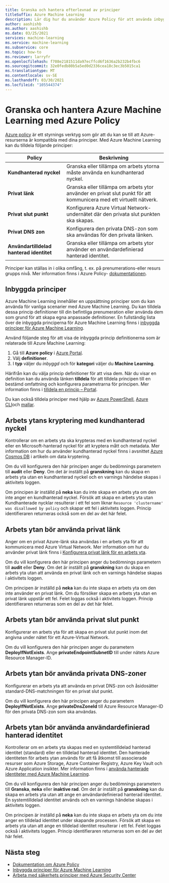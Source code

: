 ```yaml
---
title: Granska och hantera efterlevnad av principer
titleSuffix: Azure Machine Learning
description: Lär dig hur du använder Azure Policy för att använda inbyggda principer för Azure Machine Learning för att se till att dina arbets ytor är kompatibla med dina krav.
author: aashishb
ms.author: aashishb
ms.date: 03/25/2021
services: machine-learning
ms.service: machine-learning
ms.subservice: core
ms.topic: how-to
ms.reviewer: larryfr
ms.openlocfilehash: f708e2181511da97ecffcd6f1636a2b232b4fbc6
ms.sourcegitcommit: 32e0fedb80b5a5ed0d2336cea18c3ec3b5015ca1
ms.translationtype: MT
ms.contentlocale: sv-SE
ms.lasthandoff: 03/30/2021
ms.locfileid: "105544374"
---
```

# <a name="audit-and-manage-azure-machine-learning-using-azure-policy"></a>Granska och hantera Azure Machine Learning med Azure Policy

[Azure policy](../governance/policy/index.yml) är ett styrnings verktyg som gör att du kan se till att Azure-resurserna är kompatibla med dina principer. Med Azure Machine Learning kan du tilldela följande principer:

| Policy | Beskrivning |
| ----- | ----- |
| **Kundhanterad nyckel** | Granska eller tillämpa om arbets ytorna måste använda en kundhanterad nyckel. |
| **Privat länk** | Granska eller tillämpa om arbets ytor använder en privat slut punkt för att kommunicera med ett virtuellt nätverk. |
| **Privat slut punkt** | Konfigurera Azure Virtual Network-undernätet där den privata slut punkten ska skapas. |
| **Privat DNS zon** | Konfigurera den privata DNS-zon som ska användas för den privata länken. |
| **Användartilldelad hanterad identitet** | Granska eller tillämpa om arbets ytor använder en användardefinierad hanterad identitet. |

Principer kan ställas in i olika omfång, t. ex. på prenumerations-eller resurs grupps nivå. Mer information finns i Azure Policy- [dokumentationen](../governance/policy/overview.md).

## <a name="built-in-policies"></a>Inbyggda principer

Azure Machine Learning innehåller en uppsättning principer som du kan använda för vanliga scenarier med Azure Machine Learning. Du kan tilldela dessa princip definitioner till din befintliga prenumeration eller använda dem som grund för att skapa egna anpassade definitioner. En fullständig lista över de inbyggda principerna för Azure Machine Learning finns i [inbyggda principer för Azure Machine Learning](../governance/policy/samples/built-in-policies.md#machine-learning).

Använd följande steg för att visa de inbyggda princip definitionerna som är relaterade till Azure Machine Learning:

1. Gå till __Azure policy__ i [Azure Portal](https://portal.azure.com).
1. Välj __definitioner__.
1. I __typ__ väljer du _inbyggd_ och för __kategori__ väljer du __Machine Learning__.

Härifrån kan du välja princip definitioner för att visa dem. När du visar en definition kan du använda länken __tilldela__ för att tilldela principen till en bestämd omfattning och konfigurera parametrarna för principen. Mer information finns i [tilldela en princip – Portal](../governance/policy/assign-policy-portal.md).

Du kan också tilldela principer med hjälp av [Azure PowerShell](../governance/policy/assign-policy-powershell.md), [Azure CLI](../governance/policy/assign-policy-azurecli.md)och [mallar](../governance/policy/assign-policy-template.md).

## <a name="workspace-encryption-with-customer-managed-key"></a>Arbets ytans kryptering med kundhanterad nyckel

Kontrollerar om en arbets yta ska krypteras med en kundhanterad nyckel eller en Microsoft-hanterad nyckel för att kryptera mått och metadata. Mer information om hur du använder kundhanterad nyckel finns i avsnittet [Azure Cosmos DB](concept-data-encryption.md#azure-cosmos-db) i artikeln om data kryptering.

Om du vill konfigurera den här principen anger du bedömnings parametern till __audit__ eller __Deny__. Om det är inställt på __granskning__ kan du skapa en arbets yta utan en kundhanterad nyckel och en varnings händelse skapas i aktivitets loggen.

Om principen är inställd på __neka__ kan du inte skapa en arbets yta om den inte anger en kundhanterad nyckel. Försök att skapa en arbets yta utan Kundhanterade nycklar resulterar i ett fel som liknar `Resource 'clustername' was disallowed by policy` och skapar ett fel i aktivitets loggen. Princip identifieraren returneras också som en del av det här felet.

## <a name="workspace-should-use-private-link"></a>Arbets ytan bör använda privat länk

Anger om en privat Azure-länk ska användas i en arbets yta för att kommunicera med Azure Virtual Network. Mer information om hur du använder privat länk finns i [Konfigurera privat länk för en arbets yta](how-to-configure-private-link.md).

Om du vill konfigurera den här principen anger du bedömnings parametern till __audit__ eller __Deny__. Om det är inställt på __granskning__ kan du skapa en arbets yta utan att använda en privat länk och en varnings händelse skapas i aktivitets loggen.

Om principen är inställd på __neka__ kan du inte skapa en arbets yta om den inte använder en privat länk. Om du försöker skapa en arbets yta utan en privat länk uppstår ett fel. Felet loggas också i aktivitets loggen. Princip identifieraren returneras som en del av det här felet.

## <a name="workspace-should-use-private-endpoint"></a>Arbets ytan bör använda privat slut punkt

Konfigurerar en arbets yta för att skapa en privat slut punkt inom det angivna under nätet för ett Azure-Virtual Network.

Om du vill konfigurera den här principen anger du parametern __DeployIfNotExists__. Ange __privateEndpointSubnetID__ till under nätets Azure Resource Manager-ID.
## <a name="workspace-should-use-private-dns-zones"></a>Arbets ytan bör använda privata DNS-zoner

Konfigurerar en arbets yta att använda en privat DNS-zon och åsidosätter standard-DNS-matchningen för en privat slut punkt.

Om du vill konfigurera den här principen anger du parametern __DeployIfNotExists__. Ange __privateDnsZoneId__ till Azure Resource Manager-ID för den privata DNS-zon som ska användas. 

## <a name="workspace-should-use-user-assigned-managed-identity"></a>Arbets ytan bör använda användardefinierad hanterad identitet

Kontrollerar om en arbets yta skapas med en systemtilldelad hanterad identitet (standard) eller en tilldelad hanterad identitet. Den hanterade identiteten för arbets ytan används för att få åtkomst till associerade resurser som Azure Storage, Azure Container Registry, Azure Key Vault och Azure Application insikter. Mer information finns i [använda hanterade identiteter med Azure Machine Learning](how-to-use-managed-identities.md).

Om du vill konfigurera den här principen anger du bedömnings parametern till __Granska__, __neka__ eller __inaktive rad__. Om det är inställt på __granskning__ kan du skapa en arbets yta utan att ange en användardefinierad hanterad identitet. En systemtilldelad identitet används och en varnings händelse skapas i aktivitets loggen.

Om principen är inställd på __neka__ kan du inte skapa en arbets yta om du inte anger en tilldelad identitet under skapande processen. Försök att skapa en arbets yta utan att ange en tilldelad identitet resulterar i ett fel. Felet loggas också i aktivitets loggen. Princip identifieraren returneras som en del av det här felet.

## <a name="next-steps"></a>Nästa steg

* [Dokumentation om Azure Policy](../governance/policy/overview.md)
* [Inbyggda principer för Azure Machine Learning](policy-reference.md)
* [Arbeta med säkerhets principer med Azure Security Center](../security-center/tutorial-security-policy.md)